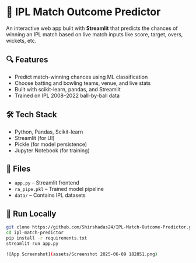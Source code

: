 # 🏏 IPL Match Outcome Predictor

An interactive web app built with **Streamlit** that predicts the chances of winning an IPL match based on live match inputs like score, target, overs, wickets, etc.

## 🔍 Features
- Predict match-winning chances using ML classification
- Choose batting and bowling teams, venue, and live stats
- Built with scikit-learn, pandas, and Streamlit
- Trained on IPL 2008–2022 ball-by-ball data

## 🛠️ Tech Stack
- Python, Pandas, Scikit-learn
- Streamlit (for UI)
- Pickle (for model persistence)
- Jupyter Notebook (for training)

## 📂 Files
- `app.py` – Streamlit frontend
- `ra_pipe.pkl` – Trained model pipeline
- `data/` – Contains IPL datasets

## 🚀 Run Locally

```bash
git clone https://github.com/Shirshadas24/IPL-Match-Outcome-Predictor.git
cd ipl-match-predictor
pip install -r requirements.txt
streamlit run app.py

![App Screenshot](assets/Screenshot 2025-06-09 182851.png)
